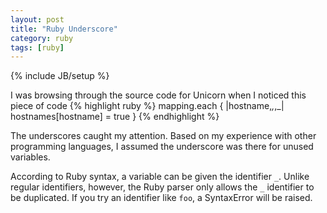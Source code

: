 ```yaml
---
layout: post
title: "Ruby Underscore"
category: ruby
tags: [ruby]
---
```

{% include JB/setup %}

I was browsing through the source code for Unicorn when I noticed this piece of
code
{% highlight ruby %}
mapping.each { |hostname,_,_,_| hostnames[hostname] = true }
{% endhighlight %}

The underscores caught my attention. Based on my experience with other programming
languages, I assumed the underscore was there for unused variables.

According to Ruby syntax, a variable can be given the identifier `_`. Unlike
regular identifiers, however, the Ruby parser only allows the `_` identifier
to be duplicated. If you try an identifier like `foo`, a SyntaxError will be raised.